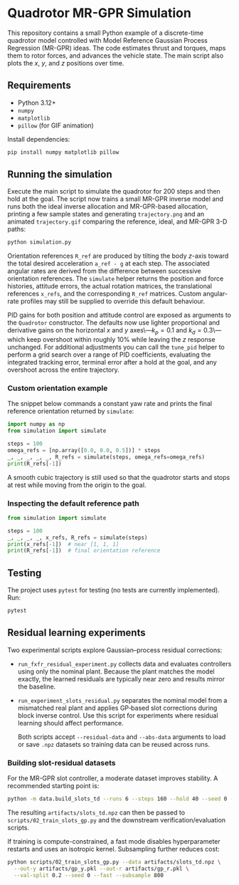 # Quadrotor MR-GPR Simulation

This repository contains a small Python example of a discrete-time quadrotor model controlled with Model Reference Gaussian Process Regression (MR-GPR) ideas. The code estimates thrust and torques, maps them to rotor forces, and advances the vehicle state. The main script also plots the $x$, $y$, and $z$ positions over time.

## Requirements
- Python 3.12+
- `numpy`
- `matplotlib`
- `pillow` (for GIF animation)

Install dependencies:

```bash
pip install numpy matplotlib pillow
```

## Running the simulation
Execute the main script to simulate the quadrotor for 200 steps and then hold at the goal.  The script now trains a small MR-GPR inverse model and runs both the ideal inverse allocation and MR-GPR-based allocation, printing a few sample states and generating `trajectory.png` and an animated `trajectory.gif` comparing the reference, ideal, and MR-GPR 3-D paths:

```bash
python simulation.py
```

Orientation references `R_ref` are produced by tilting the body $z$-axis toward
the total desired acceleration `a_ref - g` at each step.  The associated angular
rates are derived from the difference between successive orientation references.
The `simulate` helper returns the position and force histories, attitude errors,
the actual rotation matrices, the translational references `x_refs`, and the
corresponding `R_ref` matrices.  Custom angular-rate profiles may still be
supplied to override this default behaviour.

PID gains for both position and attitude control are exposed as arguments to
the `Quadrotor` constructor. The defaults now use lighter proportional and
derivative gains on the horizontal $x$ and $y$ axes\—$k_p=0.1$ and
$k_d=0.3$\—which keep overshoot within roughly $10\%$ while leaving the $z$
response unchanged. For additional adjustments you can call the `tune_pid`
helper to perform a grid search over a range of PID coefficients, evaluating
the integrated tracking error, terminal error after a hold at the goal, and any
overshoot across the entire trajectory.

### Custom orientation example

The snippet below commands a constant yaw rate and prints the final reference
orientation returned by `simulate`:

```python
import numpy as np
from simulation import simulate

steps = 100
omega_refs = [np.array([0.0, 0.0, 0.5])] * steps
_, _, _, _, _, R_refs = simulate(steps, omega_refs=omega_refs)
print(R_refs[-1])
```

A smooth cubic trajectory is still used so that the quadrotor starts and stops
at rest while moving from the origin to the goal.

### Inspecting the default reference path

```python
from simulation import simulate

steps = 100
_, _, _, _, x_refs, R_refs = simulate(steps)
print(x_refs[-1])  # near [1, 1, 1]
print(R_refs[-1])  # final orientation reference
```

## Testing
The project uses `pytest` for testing (no tests are currently implemented). Run:

```bash
pytest
```

## Residual learning experiments

Two experimental scripts explore Gaussian–process residual corrections:

- `run_fxfr_residual_experiment.py` collects data and evaluates controllers
  using only the nominal plant.  Because the plant matches the model exactly,
  the learned residuals are typically near zero and results mirror the
  baseline.
- `run_experiment_slots_residual.py` separates the nominal model from a
  mismatched real plant and applies GP‑based slot corrections during block
  inverse control.  Use this script for experiments where residual learning
  should affect performance.

  Both scripts accept `--residual-data` and `--abs-data` arguments to load or
  save `.npz` datasets so training data can be reused across runs.

### Building slot-residual datasets

For the MR-GPR slot controller, a moderate dataset improves stability.  A
recommended starting point is:

```bash
python -m data.build_slots_td --runs 6 --steps 160 --hold 40 --seed 0 --out artifacts/slots_td.npz
```

The resulting `artifacts/slots_td.npz` can then be passed to
`scripts/02_train_slots_gp.py` and the downstream verification/evaluation
scripts.

If training is compute-constrained, a fast mode disables hyperparameter
restarts and uses an isotropic kernel. Subsampling further reduces cost:

```bash
python scripts/02_train_slots_gp.py --data artifacts/slots_td.npz \
  --out-y artifacts/gp_y.pkl --out-r artifacts/gp_r.pkl \
  --val-split 0.2 --seed 0 --fast --subsample 800
```

